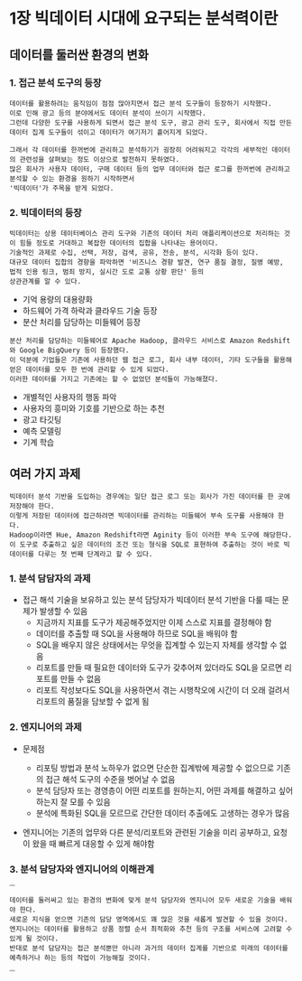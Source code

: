 # 1장 빅데이터 시대에 요구되는 분석력이란



## 데이터를 둘러싼 환경의 변화



### 1. 접근 분석 도구의 등장

```
데이터를 활용하려는 움직임이 점점 많아지면서 접근 분석 도구들이 등장하기 시작했다.
이로 인해 광고 등의 분야에서도 데이터 분석이 쓰이기 시작했다.
그런데 다양한 도구를 사용하게 되면서 접근 분석 도구, 광고 관리 도구, 회사에서 직접 만든 데이터 집계 도구들이 섞이고 데이터가 여기저기 흩어지게 되었다.

그래서 각 데이터를 한꺼번에 관리하고 분석하기가 굉장히 어려워지고 각각의 세부적인 데이터의 관련성을 살펴보는 정도 이상으로 발전하지 못하였다.
많은 회사가 사용자 데이터, 구매 데이터 등의 업무 데이터와 접근 로그를 한꺼번에 관리하고 분석할 수 있는 환경을 원하기 시작하면서
'빅데이터'가 주목을 받게 되었다.
```

### 2. 빅데이터의 등장

```
빅데이터는 상용 데이터베이스 관리 도구와 기존의 데이터 처리 애플리케이션으로 처리하는 것이 힘들 정도로 거대하고 복잡한 데이터의 집합을 나타내는 용어이다.
기술적인 과제로 수집, 선택, 저장, 검색, 공유, 전송, 분석, 시각화 등이 있다.
대규모 데이터 집합의 경향을 파악하면 '비즈니스 경향 발견, 연구 품질 결정, 질병 예방, 법적 인용 링크, 범죄 방지, 실시간 도로 교통 상황 판단' 등의
상관관계를 알 수 있다.
```

- 기억 용량의 대용량화
- 하드웨어 가격 하락과 클라우드 기술 등장
- 분산 처리를 담당하는 미들웨어 등장

```
분산 처리를 담당하는 미들웨어로 Apache Hadoop, 클라우드 서비스로 Amazon Redshift와 Google BigQuery 등이 등장했다.
이 덕분에 기업들은 기존에 사용하던 웹 접근 로그, 회사 내부 데이터, 기타 도구들을 활용해 얻은 데이터를 모두 한 번에 관리할 수 있게 되었다.
이러한 데이터를 가지고 기존에는 할 수 없었던 분석들이 가능해졌다.
```

- 개별적인 사용자의 행동 파악
- 사용자의 흥미와 기호를 기반으로 하는 추천
- 광고 타깃팅
- 예측 모델링
- 기계 학습



## 여러 가지 과제

```
빅데이터 분석 기반을 도입하는 경우에는 일단 접근 로그 또는 회사가 가진 데이터를 한 곳에 저장해야 한다.
이렇게 저장된 데이터에 접근하려면 빅데이터를 관리하는 미들웨어 부속 도구를 사용해야 한다.
Hadoop이라면 Hue, Amazon Redshift라면 Aginity 등이 이러한 부속 도구에 해당한다.
이 도구로 추출하고 싶은 데이터의 조건 또는 형식을 SQL로 표현하여 추출하는 것이 바로 빅데이터를 다루는 첫 번째 단계라고 할 수 있다.
```



### 1. 분석 담담자의 과제

- 접근 해석 기술을 보유하고 있는 분석 담당자가 빅데이터 분석 기반을 다룰 때는 문제가 발생할 수 있음
  - 지금까지 지표를 도구가 제공해주었지만 이제 스스로 지표를 결정해야 함
  - 데이터를 추출할 때 SQL을 사용해야 하므로 SQL을 배워야 함
  - SQL을 배우지 않은 상태에서는 무엇을 집계할 수 있는지 자체를 생각할 수 없음
  - 리포트를 만들 때 필요한 데이터와 도구가 갖추어져 있더라도 SQL을 모르면 리포트를 만들 수 없음
  - 리포트 작성보다도 SQL을 사용하면서 겪는 시행착오에 시간이 더 오래 걸려서 리포트의 품질을 담보할 수 없게 됨

### 2. 엔지니어의 과제

- 문제점

  - 리포팅 방법과 분석 노하우가 없으면 단순한 집계밖에 제공할 수 없으므로 기존의 접근 해석 도구의 수준을 벗어날 수 없음
  - 분석 담당자 또는 경영층이 어떤 리포트를 원하는지, 어떤 과제를 해결하고 싶어 하는지 잘 모를 수 있음
  - 분석에 특화된 SQL을 모르므로 간단한 데이터 추출에도 고생하는 경우가 많음
- 엔지니어는 기존의 업무와 다른 분석/리포트와 관련된 기술을 미리 공부하고, 요청이 왔을 때 빠르게 대응할 수 있게 해야함

### 3. 분석 담당자와 엔지니어의 이해관계

<img src="https://user-images.githubusercontent.com/87686562/147854997-bbc88b52-ac0c-4860-9db2-e4a25750afb7.jpg" alt="SQL1" style="zoom:20%;" />

```
데이터를 둘러싸고 있는 환경의 변화에 맞게 분석 담당자와 엔지니어 모두 새로운 기술을 배워야 한다.
새로운 지식을 얻으면 기존의 담당 영역에서도 꽤 많은 것을 새롭게 발견할 수 있을 것이다.
엔지니어는 데이터를 활용하고 상품 정렬 순서 최적화와 추천 등의 구조를 서비스에 고려할 수 있게 될 것이다.
반대로 분석 담당자는 접근 분석뿐만 아니라 과거의 데이터 집계를 기반으로 미래의 데이터를 예측하거나 하는 등의 작업이 가능해질 것이다.
```

<img src="https://user-images.githubusercontent.com/87686562/147855064-c11e8084-6578-4d49-ba67-635a54005b11.jpg" alt="SQL2" style="zoom:20%;" />





